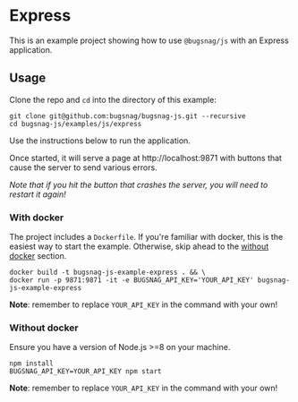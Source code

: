 # Express

This is an example project showing how to use `@bugsnag/js` with an Express application.

## Usage

Clone the repo and `cd` into the directory of this example:

```
git clone git@github.com:bugsnag/bugsnag-js.git --recursive
cd bugsnag-js/examples/js/express
```

Use the instructions below to run the application.

Once started, it will serve a page at http://localhost:9871 with buttons that cause the server to send various errors.

*Note that if you hit the button that crashes the server, you will need to restart it again!*

### With docker

The project includes a `Dockerfile`. If you're familiar with docker, this is the easiest way to start the example. Otherwise, skip ahead to the [without docker](#without-docker) section.

```
docker build -t bugsnag-js-example-express . && \
docker run -p 9871:9871 -it -e BUGSNAG_API_KEY='YOUR_API_KEY' bugsnag-js-example-express
```

__Note__: remember to replace `YOUR_API_KEY` in the command with your own!

### Without docker

Ensure you have a version of Node.js >=8 on your machine.

```
npm install
BUGSNAG_API_KEY=YOUR_API_KEY npm start
```

__Note__: remember to replace `YOUR_API_KEY` in the command with your own!
